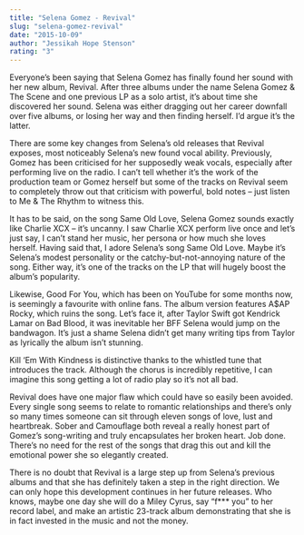 ```yaml
---
title: "Selena Gomez - Revival"
slug: "selena-gomez-revival"
date: "2015-10-09"
author: "Jessikah Hope Stenson"
rating: "3"
---
```


Everyone’s been saying that Selena Gomez has finally found her sound with her new album, Revival. After three albums under the name Selena Gomez & The Scene and one previous LP as a solo artist, it’s about time she discovered her sound. Selena was either dragging out her career downfall over five albums, or losing her way and then finding herself. I’d argue it’s the latter.

There are some key changes from Selena’s old releases that Revival exposes, most noticeably Selena’s new found vocal ability. Previously, Gomez has been criticised for her supposedly weak vocals, especially after performing live on the radio. I can’t tell whether it’s the work of the production team or Gomez herself but some of the tracks on Revival seem to completely throw out that criticism with powerful, bold notes – just listen to Me & The Rhythm to witness this.

It has to be said, on the song Same Old Love, Selena Gomez sounds exactly like Charlie XCX – it’s uncanny. I saw Charlie XCX perform live once and let’s just say, I can’t stand her music, her persona or how much she loves herself. Having said that, I adore Selena’s song Same Old Love. Maybe it’s Selena’s modest personality or the catchy-but-not-annoying nature of the song. Either way, it’s one of the tracks on the LP that will hugely boost the album’s popularity.

Likewise, Good For You, which has been on YouTube for some months now, is seemingly a favourite with online fans. The album version features A$AP Rocky, which ruins the song. Let’s face it, after Taylor Swift got Kendrick Lamar on Bad Blood, it was inevitable her BFF Selena would jump on the bandwagon. It’s just a shame Selena didn’t get many writing tips from Taylor as lyrically the album isn’t stunning.

Kill ‘Em With Kindness is distinctive thanks to the whistled tune that introduces the track. Although the chorus is incredibly repetitive, I can imagine this song getting a lot of radio play so it’s not all bad.

Revival does have one major flaw which could have so easily been avoided. Every single song seems to relate to romantic relationships and there’s only so many times someone can sit through eleven songs of love, lust and heartbreak. Sober and Camouflage both reveal a really honest part of Gomez’s song-writing and truly encapsulates her broken heart. Job done. There’s no need for the rest of the songs that drag this out and kill the emotional power she so elegantly created.

There is no doubt that Revival is a large step up from Selena’s previous albums and that she has definitely taken a step in the right direction. We can only hope this development continues in her future releases. Who knows, maybe one day she will do a Miley Cyrus, say “f\*\*\* you” to her record label, and make an artistic 23-track album demonstrating that she is in fact invested in the music and not the money.
